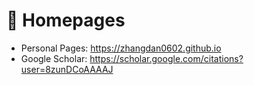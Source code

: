 # 📎 Homepages

- Personal Pages: https://zhangdan0602.github.io
- Google Scholar: https://scholar.google.com/citations?user=8zunDCoAAAAJ

